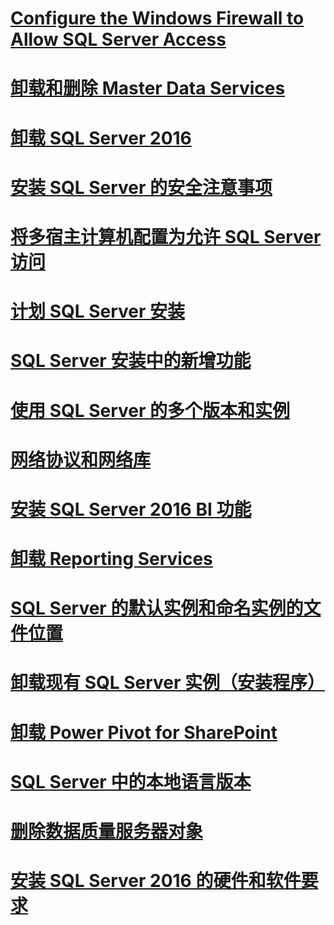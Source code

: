 # [Configure the Windows Firewall to Allow SQL Server Access](configure-the-windows-firewall-to-allow-sql-server-access.md)
# [卸载和删除 Master Data Services](uninstall-and-remove-master-data-services.md)
# [卸载 SQL Server 2016](uninstall-sql-server-2016.md)
# [安装 SQL Server 的安全注意事项](security-considerations-for-a-sql-server-installation.md)
# [将多宿主计算机配置为允许 SQL Server 访问](configure-a-multi-homed-computer-for-sql-server-access.md)
# [计划 SQL Server 安装](planning-a-sql-server-installation.md)
# [SQL Server 安装中的新增功能](what-s-new-in-sql-server-installation.md)
# [使用 SQL Server 的多个版本和实例](work-with-multiple-versions-and-instances-of-sql-server.md)
# [网络协议和网络库](network-protocols-and-network-libraries.md)
# [安装 SQL Server 2016 BI 功能](install-sql-server-2016-business-intelligence-features.md)
# [卸载 Reporting Services](uninstall-reporting-services.md)
# [SQL Server 的默认实例和命名实例的文件位置](file-locations-for-default-and-named-instances-of-sql-server.md)
# [卸载现有 SQL Server 实例（安装程序）](uninstall-an-existing-instance-of-sql-server-setup.md)
# [卸载 Power Pivot for SharePoint](uninstall-power-pivot-for-sharepoint.md)
# [SQL Server 中的本地语言版本](local-language-versions-in-sql-server.md)
# [删除数据质量服务器对象](remove-data-quality-server-objects.md)
# [安装 SQL Server 2016 的硬件和软件要求](hardware-and-software-requirements-for-installing-sql-server-2016.md)
